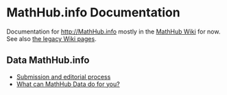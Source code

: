 # MathHub.info Documentation
Documentation for http://MathHub.info mostly in the [MathHub Wiki](https://github.com/kohlhase/Documentation/wiki) for now.
See also [the legacy Wiki pages](legacy/Home). 

## Data MathHub.info

* [Submission and editorial process](data/overview/submission-editorial.md)
* [What can MathHub Data do for you?](data/overview/MHData-for-you.md)
